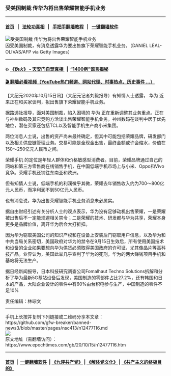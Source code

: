### 受美国制裁 传华为将出售荣耀智能手机业务
------------------------

#### [首页](https://github.com/gfw-breaker/banned-news3/blob/master/README.md) &nbsp;&nbsp;|&nbsp;&nbsp; [法轮功真相](https://github.com/begood0513/basic/blob/master/README.md)  &nbsp;&nbsp;|&nbsp;&nbsp; [手把手翻墙教程](https://github.com/gfw-breaker/guides/wiki)  &nbsp;&nbsp;|&nbsp;&nbsp; [一键翻墙软件](https://github.com/gfw-breaker/nogfw/blob/master/README.md)  



<div><img alt="受美国制裁 传华为将出售荣耀智能手机业务" class="attachment-djy_600_400 size-djy_600_400 wp-post-image" src="https://i.epochtimes.com/assets/uploads/2020/08/4212b944274b83f429244f60bbede8c6-600x400.jpg"/>
<div class="caption">
 因受美国制裁，有消息透露华为要出售旗下荣耀智能手机业务。（DANIEL LEAL-OLIVAS/AFP via Getty Images）
</div></div><hr/>

#### 💥 [《伪火》 - 天安门自焚真相 ](http://158.247.195.190:10000/videos/blog/weihuo.html)&nbsp; |&nbsp; [“1400例”谎言揭秘  ](http://158.247.195.190:10000/videos/blog/jiexi1400.html)

#### [ 🎬  翻墙必看视频（YouTube热门频道、网站代理、时事热点、历史事件 ...）](https://github.com/gfw-breaker/links/blob/master/banned.md)

<div><p>
 【大纪元2020年10月15日讯】（大纪元记者刘毅报导）有知情人士透露，
 <ok href="https://www.epochtimes.com/gb/tag/%E5%8D%8E%E4%B8%BA.html">
  华为
 </ok>
 近来正在和买家谈判，拟出售旗下荣耀智能手机业务。
</p>
<p>
 据路透社报导，面对美国制裁，陷入困境的
 <ok href="https://www.epochtimes.com/gb/tag/%E5%8D%8E%E4%B8%BA.html">
  华为
 </ok>
 正在重新调整其业务重点。正在与神州数码及其它竞购方洽谈出售荣耀智能手机业务。神州数码在谈判中居于优先地位，潜在买家还包括TCL以及智能手机生产商小米集团。
</p>
<p>
 两位消息人士说，出售的资产尚未最终确定，但其中可能包括荣耀品牌，研发部门以及相关供应链管理业务。交易可能是全现金出售，最终金额或许会缩水，价值在150～250亿元人民币之间。
</p>
<p>
 <ok href="https://www.epochtimes.com/gb/tag/%E8%8D%A3%E8%80%80%E6%89%8B%E6%9C%BA.html">
  荣耀手机
 </ok>
 的定位是年轻人群体和价格敏感型消费者。目前，荣耀品牌通过自己的网站和第三方零售商在线销售手机，在中国低端手机市场上与小米、Oppo和Vivo竞争。荣耀手机还销往东南亚和欧洲。
</p>
<p>
 但有知情人士说，低端手机的利润微乎其微，荣耀去年销售收入约为700～800亿元人民币，而净利润不到50亿元人民币。
</p>
<p>
 也有消息说，华为出售荣耀智能手机业务消息未必属实。
</p>
<p>
 据自由财经引述有关分析人士的观点表示，华为没有足够动机出售荣耀，一是荣耀被出售后不一定能规避相关禁令；二是荣耀的技术、研发都与华为共享，荣耀本身更多是品牌价值，离开华为后会大打折扣。
</p>
<p>
 因为华为窃取美国公司的知识产权和在设备上安装后门窃取用户信息，以及华为和中共当局关系密切，美国政府对华为的禁令在9月15日生效后，所有使用美国技术和设备的企业如果要想向华为供货必须取得美国政府的许可证，尤其像晶片等高科技产品。业界认为，美国此举几乎宣判了华为的死刑，华为的两大赚钱项目手机和基站将无法生产。
</p>
<p>
 据日经新闻报导，日本科技研究调查公司Fomalhaut Techno Solutions拆解和分析了华为最新5G基站设备后发现，美国制造的零部件占比27.2%，还有韩国和日本的产品，大陆企业设计的零件中有60%由台积电参与生产，中国制造的零件不足10%
</p>
<p>
 责任编辑：林琮文
</p>
</div>
<hr/>
手机上长按并复制下列链接或二维码分享本文章：<br/>
https://github.com/gfw-breaker/banned-news3/blob/master/pages/nsc413/n12477116.md <br/>
<a href='https://github.com/gfw-breaker/banned-news3/blob/master/pages/nsc413/n12477116.md'><img src='https://github.com/gfw-breaker/banned-news3/blob/master/pages/nsc413/n12477116.md.png'/></a> <br/>
原文地址（需翻墙访问）：https://www.epochtimes.com/gb/20/10/15/n12477116.htm


------------------------
#### [首页](https://github.com/gfw-breaker/banned-news3/blob/master/README.md) &nbsp;|&nbsp; [一键翻墙软件](https://github.com/gfw-breaker/nogfw/blob/master/README.md) &nbsp;| [《九评共产党》](https://github.com/gfw-breaker/9ping.md/blob/master/README.md#九评之一评共产党是什么) | [《解体党文化》](https://github.com/gfw-breaker/jtdwh.md/blob/master/README.md) | [《共产主义的终极目的》](https://github.com/gfw-breaker/gczydzjmd.md/blob/master/README.md)


<img src='http://gfw-breaker.win/banned-news3/pages/nsc413/n12477116.md' width='0px' height='0px'/>